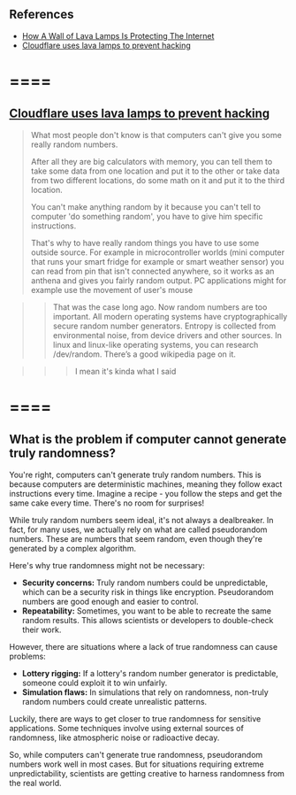 ## References
- [How A Wall of Lava Lamps Is Protecting The Internet](https://grantpiperwriting.medium.com/how-a-wall-of-lava-lamps-is-protecting-the-internet-c7b773b251ee)
- [Cloudflare uses lava lamps to prevent hacking](https://www.reddit.com/r/nextfuckinglevel/comments/1bhrbla/cloudflare_uses_lava_lamps_to_prevent_hacking/)

====
====

## [Cloudflare uses lava lamps to prevent hacking](https://www.reddit.com/r/nextfuckinglevel/comments/1bhrbla/cloudflare_uses_lava_lamps_to_prevent_hacking/)


> What most people don't know is that computers can't give you some really random numbers.
>
> After all they are big calculators with memory, you can tell them to take some data from one location and put it to the other or take data from two different locations, do some math on it and put it to the third location.
> 
> You can't make anything random by it because you can't tell to computer 'do something random', you have to give him specific instructions.
>
> That's why to have really random things you have to use some outside source. For example in microcontroller worlds (mini computer that runs your smart fridge for example or smart weather sensor) you can read from pin that isn't connected anywhere, so it works as an anthena and gives you fairly random output. PC applications might for example use the movement of user's mouse

> > That was the case long ago. Now random numbers are too important. All modern operating systems have cryptographically secure random number generators. Entropy is collected from environmental noise, from device drivers and other sources. In linux and linux-like operating systems, you can research /dev/random. There’s a good wikipedia page on it.

> > > I mean it's kinda what I said

====
====

## What is the problem if computer cannot generate truly randomness?

You're right, computers can't generate truly random numbers. This is because computers are deterministic machines, meaning they follow exact instructions every time.  Imagine a recipe -  you follow the steps and get the same cake every time. There's no room for surprises!

While truly random numbers seem ideal, it's not always a dealbreaker. In fact, for many uses, we actually rely on what are called pseudorandom numbers. These are numbers that seem random, even though they're generated by a complex algorithm.

Here's why true randomness might not be necessary:

* **Security concerns:** Truly random numbers could be unpredictable, which can be a security risk in things like encryption. Pseudorandom numbers are good enough and easier to control.
* **Repeatability:**  Sometimes, you want to be able to recreate the same random results. This allows scientists or developers to double-check their work.

However, there are situations where a lack of true randomness can cause problems:

* **Lottery rigging:** If a lottery's random number generator is predictable, someone could exploit it to win unfairly.
* **Simulation flaws:**  In simulations that rely on randomness, non-truly random numbers could create unrealistic patterns.

Luckily, there are ways to get closer to true randomness for sensitive applications. Some techniques involve using external sources of randomness, like atmospheric noise or radioactive decay.

So, while computers can't generate true randomness, pseudorandom numbers work well in most cases. But for situations requiring extreme unpredictability, scientists are getting creative to harness randomness from the real world.